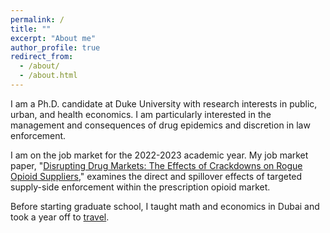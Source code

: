 ```yaml
---
permalink: /
title: ""
excerpt: "About me"
author_profile: true
redirect_from: 
  - /about/
  - /about.html
---
```


<meta name="google-site-verification" content="F1PA5O0lN6ADr5Cde5ABVSGNCeayniG2Il_SGyFGQjA" />

I am a Ph.D. candidate at Duke University with research interests in public, urban, and health economics. I am particularly interested in the management and consequences of drug epidemics and discretion in law enforcement. 

I am on the job market for the 2022-2023 academic year. My job market paper, "[Disrupting Drug Markets: The Effects of Crackdowns on Rogue Opioid Suppliers](https://adamsoliman.github.io/Disrupting_Drug_Markets_Soliman_JMP.pdf)," examines the direct and spillover effects of targeted supply-side enforcement within the prescription opioid market.

Before starting graduate school, I taught math and economics in Dubai and took a year off to [travel](https://twitter.com/adamksoliman/status/1402014895214776331?s=20&t=kWelDx7GIkrv42lqRBRhfQ). 

